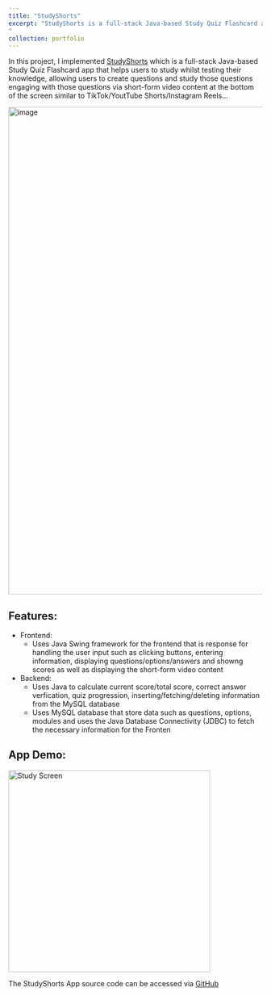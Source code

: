 ```yaml
---
title: "StudyShorts"
excerpt: "StudyShorts is a full-stack Java-based Study Quiz Flashcard app that helps user to study whilst testing their knowledge, allowing users to create questions and study those questions engaging with those questions via short-form video content at the bottom of the screen similar to TikTok/YoutTube Shorts/Instagram Reels...
"
collection: portfolio
---
```


In this project, I implemented [StudyShorts](https://github.com/T-Kalv/StudyShorts) which is a full-stack Java-based Study Quiz Flashcard app that helps users to study whilst testing their knowledge, allowing users to create questions and study those questions engaging with those questions via short-form video content at the bottom of the screen similar to TikTok/YoutTube Shorts/Instagram Reels...

<img width="1770" height="966" alt="image" src="https://github.com/user-attachments/assets/68f235c1-a6d1-4251-9d55-faeed38c7cad" />

## Features:
- Frontend:
    - Uses Java Swing framework for the frontend that is response for handling the user input such as clicking buttons, entering information, displaying questions/options/answers and showng scores as well as displaying the short-form video content
- Backend:
    - Uses Java to calculate current score/total score, correct answer verfication, quiz progression, inserting/fetching/deleting information from the MySQL database
    - Uses MySQL database that store data such as questions, options, modules and uses the Java Database Connectivity (JDBC) to fetch the necessary information for the Fronten

## App Demo:
<img src="_portfolio/StudyScreen.gif" alt="Study Screen" width="400"/>


The StudyShorts App source code can be accessed via [GitHub](https://github.com/T-Kalv/StudyShorts)

